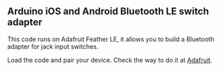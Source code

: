 ## Arduino iOS and Android Bluetooth LE switch adapter

This code runs on Adafruit Feather LE, it allows you to build a Bluetooth adapter
for jack input switches.

Load the code and pair your device. Check the way to do it at [Adafruit](https://learn.adafruit.com/adafruit-feather-32u4-bluefruit-le/hidkeyboard).








